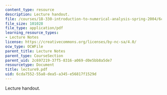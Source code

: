 ```yaml
---
content_type: resource
description: Lecture handout.
file: /courses/18-330-introduction-to-numerical-analysis-spring-2004/6cda755255a8dea5a345e56817f1529d_lecture9.pdf
file_size: 101028
file_type: application/pdf
learning_resource_types:
- Lecture Notes
license: https://creativecommons.org/licenses/by-nc-sa/4.0/
ocw_type: OCWFile
parent_title: Lecture Notes
parent_type: CourseSection
parent_uid: 2c697219-37f5-8316-a069-d0e5bb8a5de7
resourcetype: Document
title: lecture9.pdf
uid: 6cda7552-55a8-dea5-a345-e56817f1529d
---
```

Lecture handout.
